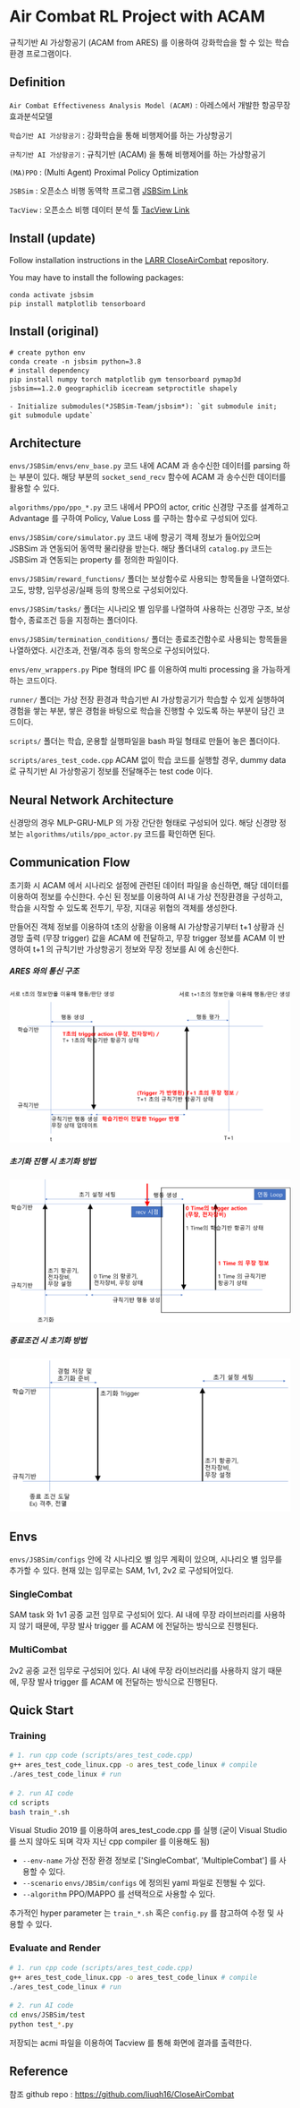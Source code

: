 # Air Combat RL Project with ACAM
규칙기반 AI 가상항공기 (ACAM from ARES) 를 이용하여 강화학습을 할 수 있는 학습 환경 프로그램이다.

## Definition
`Air Combat Effectiveness Analysis Model (ACAM)` : 아레스에서 개발한 항공무장효과분석모델

`학습기반 AI 가상항공기` : 강화학습을 통해 비행제어를 하는 가상항공기

`규칙기반 AI 가상항공기` : 규칙기반 (ACAM) 을 통해 비행제어를 하는 가상항공기

`(MA)PPO` : (Multi Agent) Proximal Policy Optimization

`JSBSim` : 오픈소스 비행 동역학 프로그램 [JSBSim Link](https://github.com/JSBSim-Team/jsbsim)

`TacView` : 오픈소스 비행 데이터 분석 툴 [TacView Link](https://www.tacview.net/)

## Install (update)
Follow installation instructions in the [LARR CloseAirCombat](https://github.com/snu-larr/CloseAirCombat?tab=readme-ov-file#install-update) repository.

You may have to install the following packages:
```shell
conda activate jsbsim
pip install matplotlib tensorboard
```

## Install (original)

```shell
# create python env
conda create -n jsbsim python=3.8
# install dependency
pip install numpy torch matplotlib gym tensorboard pymap3d jsbsim==1.2.0 geographiclib icecream setproctitle shapely

- Initialize submodules(*JSBSim-Team/jsbsim*): `git submodule init; git submodule update`
```

## Architecture
`envs/JSBSim/envs/env_base.py` 코드 내에 ACAM 과 송수신한 데이터를 parsing 하는 부분이 있다. 해당 부분의 `socket_send_recv` 함수에 ACAM 과 송수신한 데이터를 활용할 수 있다.

`algorithms/ppo/ppo_*.py` 코드 내에서 PPO의 actor, critic 신경망 구조를 설계하고 Advantage 를 구하여 Policy, Value Loss 를 구하는 함수로 구성되어 있다.

`envs/JSBSim/core/simulator.py` 코드 내에 항공기 객체 정보가 들어있으며 JSBSim 과 연동되어 동역학 물리량을 받는다. 해당 폴더내의 `catalog.py` 코드는 JSBSim 과 연동되는 property 를 정의한 파일이다.

`envs/JSBSim/reward_functions/` 폴더는 보상함수로 사용되는 항목들을 나열하였다. 고도, 방향, 임무성공/실패 등의 항목으로 구성되어있다.

`envs/JSBSim/tasks/` 폴더는 시나리오 별 임무를 나열하여 사용하는 신경망 구조, 보상함수, 종료조건 등을 지정하는 폴더이다.

`envs/JSBSim/termination_conditions/` 폴더는 종료조건함수로 사용되는 항목들을 나열하였다. 시간초과, 전멸/격추 등의 항목으로 구성되어있다.

`envs/env_wrappers.py` Pipe 형태의 IPC 를 이용하여 multi processing 을 가능하게 하는 코드이다.

`runner/` 폴더는 가상 전장 환경과 학습기반 AI 가상항공기가 학습할 수 있게 실행하여 경험을 쌓는 부분, 쌓은 경험을 바탕으로 학습을 진행할 수 있도록 하는 부분이 담긴 코드이다.

`scripts/` 폴더는 학습, 운용할 실행파일을 bash 파일 형태로 만들어 놓은 폴더이다.

`scripts/ares_test_code.cpp` ACAM 없이 학습 코드를 실행할 경우, dummy data 로 규칙기반 AI 가상항공기 정보를 전달해주는 test code 이다.

## Neural Network Architecture
신경망의 경우 MLP-GRU-MLP 의 가장 간단한 형태로 구성되어 있다.
해당 신경망 정보는 `algorithms/utils/ppo_actor.py` 코드를 확인하면 된다.


## Communication Flow
초기화 시 ACAM 에서 시나리오 설정에 관련된 데이터 파일을 송신하면, 해당 데이터를 이용하여 정보를 수신한다. 수신 된 정보를 이용하여 AI 내 가상 전장환경을 구성하고, 학습을 시작할 수 있도록 전투기, 무장, 지대공 위협의 객체를 생성한다.

만들어진 객체 정보를 이용하여 t초의 상황을 이용해 AI 가상항공기부터 t+1 상황과 신경망 출력 (무장 trigger) 값을 ACAM 에 전달하고, 무장 trigger 정보를 ACAM 이 반영하여 t+1 의 규칙기반 가상항공기 정보와 무장 정보를 AI 에 송신한다.

##### ARES 와의 통신 구조
![ARES 와의 통신 구조](assets/ARES%20와%20통신%20구조.png)


##### 초기화 진행 시 초기화 방법
![초기화 진행 시 초기화 방법](assets/초기화%20진행%20시%20초기화%20방법.png)

##### 종료조건 시 초기화 방법
![종료조건 시 초기화 방법](assets/종료조건%20시%20초기화%20방법.png)


## Envs
`envs/JSBSim/configs` 안에 각 시나리오 별 임무 계획이 있으며, 시나리오 별 임무를 추가할 수 있다. 현재 있는 임무로는 SAM, 1v1, 2v2 로 구성되어있다.

### SingleCombat
SAM task 와 1v1 공중 교전 임무로 구성되어 있다. AI 내에 무장 라이브러리를 사용하지 않기 때문에, 무장 발사 trigger 를 ACAM 에 전달하는 방식으로 진행된다.


### MultiCombat
2v2 공중 교전 임무로 구성되어 있다. AI 내에 무장 라이브러리를 사용하지 않기 때문에, 무장 발사 trigger 를 ACAM 에 전달하는 방식으로 진행된다.

## Quick Start
### Training

```bash
# 1. run cpp code (scripts/ares_test_code.cpp)
g++ ares_test_code_linux.cpp -o ares_test_code_linux # compile
./ares_test_code_linux # run

# 2. run AI code
cd scripts
bash train_*.sh
```

Visual Studio 2019 를 이용하여 ares_test_code.cpp 를 실행 (굳이 Visual Studio 를 쓰지 않아도 되며 각자 지닌 cpp compiler 를 이용해도 됨)

- `--env-name` 가상 전장 환경 정보로 ['SingleCombat', 'MultipleCombat'] 를 사용할 수 있다.
- `--scenario` `envs/JBSim/configs` 에 정의된 yaml 파일로 진행될 수 있다.
- `--algorithm` PPO/MAPPO 를 선택적으로 사용할 수 있다.

추가적인 hyper parameter 는 `train_*.sh` 혹은 `config.py` 를 참고하여 수정 및 사용할 수 있다.

### Evaluate and Render
```bash
# 1. run cpp code (scripts/ares_test_code.cpp)
g++ ares_test_code_linux.cpp -o ares_test_code_linux # compile
./ares_test_code_linux # run

# 2. run AI code
cd envs/JSBSim/test
python test_*.py
```

저장되는 acmi 파일을 이용하여 Tacview 를 통해 화면에 결과를 출력한다. 


## Reference
참조 github repo : https://github.com/liuqh16/CloseAirCombat